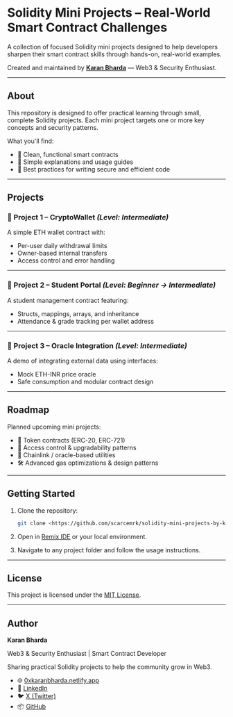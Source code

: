 # Solidity Mini Projects – Real-World Smart Contract Challenges

A collection of focused Solidity mini projects designed to help developers sharpen their smart contract skills through hands-on, real-world examples.

Created and maintained by **[Karan Bharda](https://0xkaranbharda.netlify.app)** — Web3 & Security Enthusiast.

---

## About

This repository is designed to offer practical learning through small, complete Solidity projects.
Each mini project targets one or more key concepts and security patterns.

What you'll find:

- 📄 Clean, functional smart contracts
- 📘 Simple explanations and usage guides
- 🔐 Best practices for writing secure and efficient code

---

## Projects

### 📌 Project 1 – CryptoWallet *(Level: Intermediate)*

A simple ETH wallet contract with:

- Per-user daily withdrawal limits
- Owner-based internal transfers
- Access control and error handling


---

### 📌 Project 2 – Student Portal *(Level: Beginner → Intermediate)*

A student management contract featuring:

- Structs, mappings, arrays, and inheritance
- Attendance & grade tracking per wallet address


---

### 📌 Project 3 – Oracle Integration *(Level: Intermediate)*

A demo of integrating external data using interfaces:

- Mock ETH-INR price oracle
- Safe consumption and modular contract design


---

## Roadmap

Planned upcoming mini projects:

- 🧪 Token contracts (ERC-20, ERC-721)
- 🔐 Access control & upgradability patterns
- 🔗 Chainlink / oracle-based utilities
- 🛠️ Advanced gas optimizations & design patterns

---

## Getting Started

1. Clone the repository:
    
    ```bash
    git clone <https://github.com/scarcemrk/solidity-mini-projects-by-karan.git>
    ```
    
2. Open in [Remix IDE](https://remix.ethereum.org/) or your local environment.
3. Navigate to any project folder and follow the usage instructions.

---

## License

This project is licensed under the [MIT License](LICENSE).

---

## Author

**Karan Bharda**

Web3 & Security Enthusiast | Smart Contract Developer

Sharing practical Solidity projects to help the community grow in Web3.

- 🌐 [0xkaranbharda.netlify.app](https://0xkaranbharda.netlify.app/)
- 💼 [LinkedIn](https://linkedin.com/in/scarcemrk)
- 🐦 [X (Twitter)](https://x.com/scarcemrk)
- 📦 [GitHub](https://github.com/scarcemrk)

